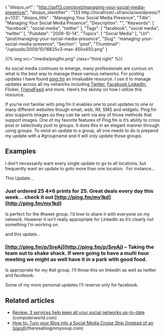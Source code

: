 {
	"disqus_url" : "http://spf13.com/post/managing-your-social-media-presence/",
	"disqus_identifier" : "133 http://localhost/~sfrancia/wordpress/?p=133",
	"disqus_title" : "Managing Your Social Media Presence",
	"Title": "Managing Your Social Media Presence",
	"Description": "",
	"Keywords": [
		"facebook",
		"social media",
		"twitter"
	],
	"Tags": [
		"facebook",
		"social media",
		"twitter"
	],
	"Pubdate": "2009-10-14",
	"Topics": [
		"Social Media"
	],
	"Url": "post/managing-your-social-media-presence",
	"Slug": "managing-your-social-media-presence",
	"Section": "post",
	"Thumbnail": "/uploads/2009/10/16625v3-max-450x450.png"
}

{{% img src="/media/pingfm.png" class="third right" %}}

As social media continues to emerge, many professionals are curious on
what is the best way to manage these various networks. For posting
updates I have found [ping.fm](http://ping.fm "Ping.fm") an invaluable
resource. I use it to manage updates across all my networks
including [Twitter](http://twitter.com/spf13 "Twitter"), [Facebook](http://www.facebook.com/steve.francia "Facebook"),[LinkedIn](http://www.linkedin.com/in/stevefrancia "LinkedIn"),
Flicker, [FriendFeed](http://friendfeed.com/stevefrancia "FriendFeed")
and more. Here’s the skinny on how I utilize this resource.

If you’re not familar with ping.fm it enables one to post updates to one
or many different websites though email, web, IM, SMS and widgets.
Ping.fm also supports images so they can be sent via any of those
methods that support images. One of my favorite features of Ping.fm is
it’s ability to cross post or selectively post to groups. It does this
in an elegant manner through using groups. To send an update to a group,
all one needs to do is prepend my update with a \#groupname and it will
only update those groups.

Examples
--------

I don’t necessarily want every single update to go to all locations, but
frequently want an update to goto more than one location.  For instance…

This Update…

### Just ordered 25 4×6 prints for 25. Great deals every day this week… check it out [http://ping.fm/my1kd](http://ping.fm/my1kd)

Is perfect for the \#tweet group. I’d love to share it with everyone on
my network. However it isn’t really appropriate for LinkedIn as it’s
clearly not something I’m working on.

and this update…

### [http://ping.fm/p/SreAj](http://ping.fm/p/SreAj) – Taking the team out to shake shack. If were going to have a multi hour meeting we might as well have it in a park with good food.

Is appropriate for my \#all group. I’ll throw this on linkedIn as well
as twitter and facebook.

Some of my more personal updates I’ll reserve only for facebook.

## Related articles

-   [Review: 3 services help keep all your social networks
    up-to-date](http://www.computerworld.com/s/article/9135596/Review_3_services_help_keep_all_your_social_networks_up_to_date?source=rss_networking)
    (computerworld.com)
-   [How to: Turn your Blog into a Social Media Cruise Ship (Instead of
    an
    Island)](http://www.theresabloginmysoup.com/how-to-turn-your-blog-into-a-social-media-cruise-ship-instead-of-an-island/)(theresabloginmysoup.com)

